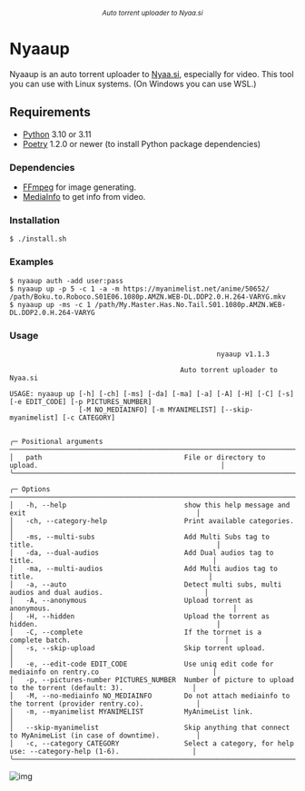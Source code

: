 <p align="center">
<sup><em>Auto torrent uploader to Nyaa.si</em></sup>
</p>

# Nyaaup

Nyaaup is an auto torrent uploader to [Nyaa.si](https://nyaa.si/), especially for video.
This tool you can use with Linux systems. (On Windows you can use WSL.)

## Requirements

- [Python](https://python.org/) 3.10 or 3.11
- [Poetry](https://python-poetry.org/) 1.2.0 or newer (to install Python package dependencies)

### Dependencies

- [FFmpeg](https://ffmpeg.org/) for image generating.
- [MediaInfo](https://mediaarea.net/en/MediaInfo/Download) to get info from video.

### Installation

```shell
$ ./install.sh
```

### Examples

`$ nyaaup auth -add user:pass`
</br>
`$ nyaaup up -p 5 -c 1 -a -m https://myanimelist.net/anime/50652/ /path/Boku.to.Roboco.S01E06.1080p.AMZN.WEB-DL.DDP2.0.H.264-VARYG.mkv`
</br>
`$ nyaaup up -ms -c 1 /path/My.Master.Has.No.Tail.S01.1080p.AMZN.WEB-DL.DDP2.0.H.264-VARYG`

### Usage

```
                                                   nyaaup v1.1.3

                                          Auto torrent uploader to Nyaa.si

USAGE: nyaaup up [-h] [-ch] [-ms] [-da] [-ma] [-a] [-A] [-H] [-C] [-s] [-e EDIT_CODE] [-p PICTURES_NUMBER]
                 [-M NO_MEDIAINFO] [-m MYANIMELIST] [--skip-myanimelist] [-c CATEGORY]


╭─ Positional arguments ────────────────────────────────────────────────────────────────────────────────────────────╮
│   path                                   File or directory to upload.                                             │
╰───────────────────────────────────────────────────────────────────────────────────────────────────────────────────╯

╭─ Options ─────────────────────────────────────────────────────────────────────────────────────────────────────────╮
│   -h, --help                             show this help message and exit                                          │
│   -ch, --category-help                   Print available categories.                                              │
│   -ms, --multi-subs                      Add Multi Subs tag to title.                                             │
│   -da, --dual-audios                     Add Dual audios tag to title.                                            │
│   -ma, --multi-audios                    Add Multi audios tag to title.                                           │
│   -a, --auto                             Detect multi subs, multi audios and dual audios.                         │
│   -A, --anonymous                        Upload torrent as anonymous.                                             │
│   -H, --hidden                           Upload the torrent as hidden.                                            │
│   -C, --complete                         If the torrnet is a complete batch.                                      │
│   -s, --skip-upload                      Skip torrent upload.                                                     │
│   -e, --edit-code EDIT_CODE              Use uniq edit code for mediainfo on rentry.co                            │
│   -p, --pictures-number PICTURES_NUMBER  Number of picture to upload to the torrent (default: 3).                 │
│   -M, --no-mediainfo NO_MEDIAINFO        Do not attach mediainfo to the torrent (provider rentry.co).             │
│   -m, --myanimelist MYANIMELIST          MyAnimeList link.                                                        │
│   --skip-myanimelist                     Skip anything that connect to MyAnimeList (in case of downtime).         │
│   -c, --category CATEGORY                Select a category, for help use: --category-help (1-6).                  │
╰───────────────────────────────────────────────────────────────────────────────────────────────────────────────────╯
```

![img](https://i.kek.sh/1nLQYikOtLj.jpg)
<!---https://i.kek.sh/1nLQYikOtLj.jpg--->
